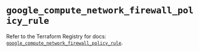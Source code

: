 # `google_compute_network_firewall_policy_rule`

Refer to the Terraform Registry for docs: [`google_compute_network_firewall_policy_rule`](https://registry.terraform.io/providers/hashicorp/google-beta/6.40.0/docs/resources/google_compute_network_firewall_policy_rule).
